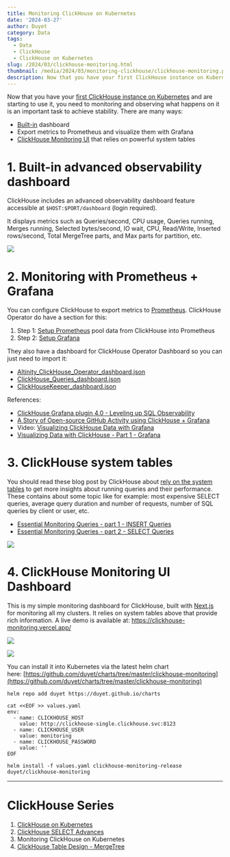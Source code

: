 ```yaml
---
title: Monitoring ClickHouse on Kubernetes
date: '2024-03-27'
author: Duyet
category: Data
tags:
  - Data
  - ClickHouse
  - ClickHouse on Kubernetes
slug: /2024/03/clickhouse-monitoring.html
thumbnail: /media/2024/03/monitoring-clickhouse/clickhouse-monitoring.png
description: Now that you have your first ClickHouse instance on Kubernetes and are starting to use it, you need to monitoring and observing what happens on it is an important task to achieve stability.
---
```


Now that you have your [first ClickHouse instance on Kubernetes](https://blog.duyet.net/2024/03/clickhouse-on-kubernetes.html) and are starting to use it, you need to monitoring and observing what happens on it is an important task to achieve stability. There are many ways:

- [Built-in](#built-in-advanced-observability-dashboard) dashboard
- Export metrics to Prometheus and visualize them with Grafana
- [ClickHouse Monitoring UI](https://github.com/duyet/clickhouse-monitoring) that relies on powerful system tables

# 1. Built-in advanced observability dashboard

ClickHouse includes an advanced observability dashboard feature accessible at `$HOST:$PORT/dashboard` (login required).

It displays metrics such as Queries/second, CPU usage, Queries running, Merges running, Selected bytes/second, IO wait, CPU, Read/Write, Inserted rows/second, Total MergeTree parts, and Max parts for partition, etc.

![](/media/2024/03/monitoring-clickhouse/clickhouse-builtin-dashboard.png)

# 2. Monitoring with Prometheus + Grafana

You can configure ClickHouse to export metrics to [Prometheus](https://prometheus.io/). ClickHouse Operator do have a section for this:

1. Step 1: [Setup Prometheus](https://github.com/Altinity/clickhouse-operator/blob/master/docs/prometheus_setup.md) pool data from ClickHouse into Prometheus
2. Step 2: [Setup Grafana](https://github.com/Altinity/clickhouse-operator/blob/master/docs/grafana_setup.md)

They also have a dashboard for ClickHouse Operator Dashboard so you can just need to import it:

- [Altinity_ClickHouse_Operator_dashboard.json](https://github.com/Altinity/clickhouse-operator/blob/master/grafana-dashboard/Altinity_ClickHouse_Operator_dashboard.json)
- [ClickHouse_Queries_dashboard.json](https://github.com/Altinity/clickhouse-operator/blob/master/grafana-dashboard/ClickHouse_Queries_dashboard.json)
- [ClickHouseKeeper_dashboard.json](https://github.com/Altinity/clickhouse-operator/blob/master/grafana-dashboard/ClickHouseKeeper_dashboard.json)

References:

- [ClickHouse Grafana plugin 4.0 - Leveling up SQL Observability](https://clickhouse.com/blog/clickhouse-grafana-plugin-4-0)
- [A Story of Open-source GitHub Activity using ClickHouse + Grafana](https://clickhouse.com/blog/introduction-to-clickhouse-and-grafana-webinar)
- Video: [Visualizing ClickHouse Data with Grafana](https://www.youtube.com/watch?v=Ve-VPDxHgZU)
- [Visualizing Data with ClickHouse - Part 1 - Grafana](https://clickhouse.com/blog/visualizing-data-with-grafana)

# 3. ClickHouse system tables

You should read these blog post by ClickHouse about [rely on the system tables](https://clickhouse.com/blog/clickhouse-debugging-issues-with-system-tables) to get more insights about running queries and their performance. These contains about some topic like for example: most expensive SELECT queries, average query duration and number of requests, number of SQL queries by client or user, etc.

- [Essential Monitoring Queries - part 1 - INSERT Queries](https://clickhouse.com/blog/monitoring-troubleshooting-insert-queries-clickhouse)
- [Essential Monitoring Queries - part 2 - SELECT Queries](https://clickhouse.com/blog/monitoring-troubleshooting-select-queries-clickhouse)

![](/media/2024/03/monitoring-clickhouse/clickhouse-blog.png)

# 4. ClickHouse Monitoring UI Dashboard

This is my simple monitoring dashboard for ClickHouse, built with [Next.js](https://nextjs.org/) for monitoring all my clusters. It relies on system tables above that provide rich information. A live demo is available at: https://clickhouse-monitoring.vercel.app/

![](https://github.com/duyet/clickhouse-monitoring/raw/main/.github/screenshots/screenshot_1.png)

![](https://github.com/duyet/clickhouse-monitoring/raw/main/.github/screenshots/screenshot_2.png)

You can install it into Kubernetes via the latest helm chart here: [https://github.com/duyet/charts/tree/master/clickhouse-monitoring](https://github.com/duyet/charts/tree/master/clickhouse-monitoring)

```shell
helm repo add duyet https://duyet.github.io/charts

cat <<EOF >> values.yaml
env:
  - name: CLICKHOUSE_HOST
    value: http://clickhouse-single.clickhouse.svc:8123
  - name: CLICKHOUSE_USER
    value: monitoring
  - name: CLICKHOUSE_PASSWORD
    value: ''
EOF

helm install -f values.yaml clickhouse-monitoring-release duyet/clickhouse-monitoring
```

---

# ClickHouse Series

1. [ClickHouse on Kubernetes](https://blog.duyet.net/2024/03/clickhouse-on-kubernetes.html)
2. [ClickHouse SELECT Advances](https://blog.duyet.net/2024/03/clickhouse-select-advances.html)
3. Monitoring ClickHouse on Kubernetes
4. [ClickHouse Table Design - MergeTree](https://blog.duyet.net/2024/05/clickhouse-mergetree.html)
